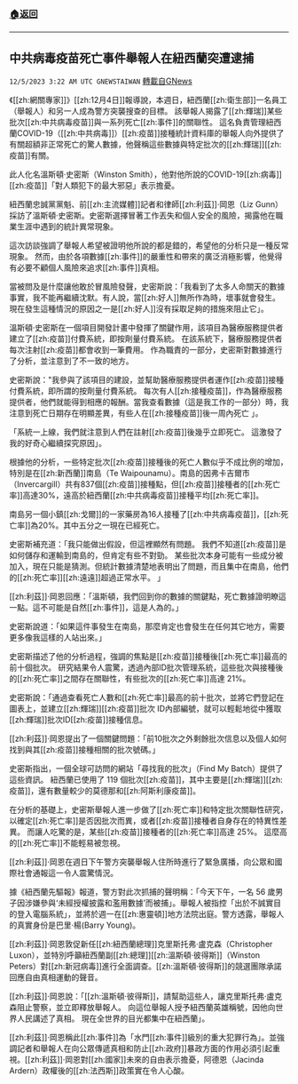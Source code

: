 ###  [:house:返回](README.md)
---


## 中共病毒疫苗死亡事件舉報人在紐西蘭突遭逮捕
`12/5/2023 3:22 AM UTC GNEWSTAIWAN` [轉載自GNews](https://gnews.org/articles/2071907)



  
《[[zh:網關專家]]》[[zh:12月4日]]報導說，本週日，紐西蘭[[zh:衛生部]]一名員工（舉報人）和另一人成為警方突襲搜查的目標。 該舉報人揭露了[[zh:輝瑞]]某些批次[[zh:中共病毒疫苗]]與一系列死亡[[zh:事件]]的關聯性。
這名負責管理紐西蘭COVID-19（[[zh:中共病毒]]）[[zh:疫苗]]接種統計資料庫的舉報人向外提供了有關超額非正常死亡的驚人數據，他聲稱這些數據與特定批次的[[zh:輝瑞]][[zh:疫苗]]有關。

  

此人化名溫斯頓·史密斯（Winston Smith），他對他所說的COVID-19[[zh:病毒]][[zh:疫苗]]「對人類犯下的最大邪惡」表示擔憂。

  

紐西蘭忠誠黨黨魁、前[[zh:主流媒體]]記者和律師[[zh:利茲]]·岡恩（Liz Gunn）採訪了溫斯頓·史密斯。史密斯選擇冒著工作丟失和個人安全的風險，揭露他在職業生涯中遇到的統計異常現象。

  

這次訪談強調了舉報人希望被證明他所說的都是錯的，希望他的分析只是一種反常現象。 然而，由於各項數據[[zh:事件]]的嚴重性和帶來的廣泛消極影響，他覺得有必要不顧個人風險來追求[[zh:事件]]真相。

  

當被問及是什麼讓他敢於冒風險發聲，史密斯說：「我看到了太多人命關天的數據事實，我不能再繼續沈默。有人說，當[[zh:好人]]無所作為時，壞事就會發生。 現在發生這種情況的原因之一是[[zh:好人]]沒有採取足夠的措施來阻止它」。

  

溫斯頓·史密斯在一個項目開發計畫中發揮了關鍵作用，該項目為醫療服務提供者建立了[[zh:疫苗]]付費系統，即按劑量付費系統。 在該系統下，醫療服務提供者每次注射[[zh:疫苗]]都會收到一筆費用。 作為職責的一部分，史密斯對數據進行了分析，並注意到了不一致的地方。

  

史密斯說："我參與了該項目的建設，並幫助醫療服務提供者運作[[zh:疫苗]]接種付費系統，即所謂的按劑量付費系統。 每次有人[[zh:接種疫苗]]，作為醫療服務提供者，他們就能得到相應的報酬。當我查看數據（這是我工作的一部分）時，我注意到死亡日期存在明顯差異，有些人在[[zh:接種疫苗]]後一周內死亡 」。

  

「系統一上線，我們就注意到人們在註射[[zh:疫苗]]後幾乎立即死亡。 這激發了我的好奇心繼續探究原因」。

  

根據他的分析，一些特定批次[[zh:疫苗]]接種後的死亡人數似乎不成比例的增加，特別是在[[zh:新西蘭]]南島（Te Waipounamu）。南島的因弗卡吉爾市（Invercargill）共有837個[[zh:疫苗]]接種點，但[[zh:疫苗]]接種者的[[zh:死亡率]]高達30%，遠高於紐西蘭[[zh:中共病毒疫苗]]接種平均[[zh:死亡率]]。

  

南島另一個小鎮[[zh:戈爾]]的一家藥房為16人接種了[[zh:中共病毒疫苗]]，[[zh:死亡率]]為20%。其中五分之一現在已經死亡。

  

史密斯補充道：「我只能做出假設，但這裡顯然有問題。 我們不知道[[zh:疫苗]]是如何儲存和運輸到南島的，但肯定有些不對勁。 某些批次本身可能有一些成分被加入，現在只能是猜測。但統計數據清楚地表明出了問題，而且集中在南島，他們的[[zh:死亡率]][[zh:遠遠]]超過正常水平。 」

  

[[zh:利茲]]·岡恩回應：「溫斯頓，我們回到你的數據的關鍵點，死亡數據證明瞭這一點。這不可能是自然[[zh:事件]]，這是人為的。」

  

史密斯說道：「如果這件事發生在南島，那麼肯定也會發生在任何其它地方，需要更多像我這樣的人站出來。」

  

史密斯描述了他的分析過程，強調的焦點是[[zh:疫苗]]接種後[[zh:死亡率]]最高的前十個批次。 研究結果令人震驚，透過內部ID批次管理系統，這些批次與接種後的[[zh:死亡率]]之間存在關聯性，有些批次的[[zh:死亡率]]高達 21%。

  

史密斯說：「通過查看死亡人數和[[zh:死亡率]]最高的前十批次，並將它們登記在圖表上，並建立[[zh:輝瑞]][[zh:疫苗]]批次 ID內部編號，就可以輕鬆地從中獲取[[zh:輝瑞]]批次ID[[zh:疫苗]]接種信息。

  

[[zh:利茲]]·岡恩提出了一個關鍵問題：「前10批次之外剩餘批次信息以及個人如何找到與其[[zh:疫苗]]接種相關的批次號碼。」

  

史密斯指出，一個全球可訪問的網站「尋找我的批次」（Find My Batch）提供了這些資訊。 紐西蘭已使用了 119 個批次[[zh:疫苗]]，其中主要是[[zh:輝瑞]][[zh:疫苗]]，還有數量較少的莫德那和[[zh:阿斯利康疫苗]]。

  

在分析的基礎上，史密斯舉報人進一步做了[[zh:死亡率]]和特定批次關聯性研究，以確定[[zh:死亡率]]是否因批次而異，或者[[zh:疫苗]]接種者自身存在的特異性差異。 而讓人吃驚的是，某些[[zh:疫苗]]接種者的[[zh:死亡率]]高達 25%。 這麼高的[[zh:死亡率]]不能輕易被忽視。

  

[[zh:利茲]]·岡恩在週日下午警方突襲舉報人住所時進行了緊急廣播，向公眾和國際社會通報這一令人震驚情況。

  

據《紐西蘭先驅報》報道，警方對此次抓捕的聲明稱：「今天下午，一名 56 歲男子因涉嫌參與‘未經授權披露和濫用數據’而被捕」。舉報人被指控「出於不誠實目的登入電腦系統」，並將於週一在[[zh:惠靈頓]]地方法院出庭。警方透露，舉報人的真實身份是巴里·楊(Barry Young)。

  

[[zh:利茲]]·岡恩敦促新任[[zh:紐西蘭總理]]克里斯托弗·盧克森（Christopher Luxon），並特別呼籲紐西蘭副[[zh:總理]][[zh:溫斯頓·彼得斯]]（Winston Peters）對[[zh:新冠病毒]]進行全面調查。[[zh:溫斯頓·彼得斯]]的競選團隊承諾回應自由真相運動的聲音。

  

[[zh:利茲]]·岡恩說：「[[zh:溫斯頓·彼得斯]]，請幫助這些人，讓克里斯托弗·盧克森阻止警察，並立即釋放舉報人。 向這位舉報人授予紐西蘭英雄稱號，因他向世界人民講述了真相。 現在全世界的目光都集中在紐西蘭」。

  

[[zh:利茲]]·岡恩稱此[[zh:事件]]為「水門[[zh:事件]]級別的重大犯罪行為」。並強調記者和舉報人在向公眾傳遞真相和防止[[zh:政府]]暴政方面的作用必須引起重視。[[zh:利茲]]·岡恩對[[zh:國家]]未來的自由表示擔憂，阿德恩（Jacinda Ardern）政權後的[[zh:法西斯]]政策實在令人心酸。
